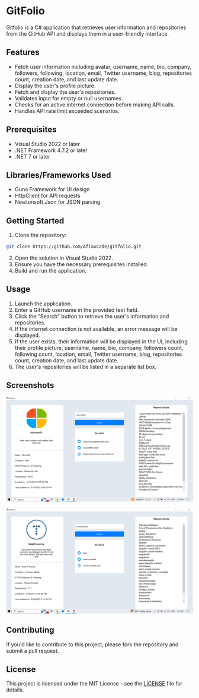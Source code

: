 # GitFolio

Gitfolio is a C# application that retrieves user information and repositories from the GitHub API and displays them in a user-friendly interface.

## Features

- Fetch user information including avatar, username, name, bio, company, followers, following, location, email, Twitter username, blog, repositories count, creation date, and last update date.
- Display the user's profile picture.
- Fetch and display the user's repositories.
- Validates input for empty or null usernames.
- Checks for an active internet connection before making API calls.
- Handles API rate limit exceeded scenarios.

## Prerequisites

- Visual Studio 2022 or later
- .NET Framework 4.7.2 or later
- .NET 7 or later

## Libraries/Frameworks Used
- Guna Framework for UI design
- HttpClient for API requests
- Newtonsoft.Json for JSON parsing

## Getting Started

1. Clone the repository:
```bash
git clone https://github.com/AflaxCade/gitfolio.git
```
2. Open the solution in Visual Studio 2022.
3. Ensure you have the necessary prerequisites installed.
4. Build and run the application.

## Usage
1. Launch the application.
2. Enter a GitHub username in the provided text field.
3. Click the "Search" button to retrieve the user's information and repositories.
4. If the internet connection is not available, an error message will be displayed.
5. If the user exists, their information will be displayed in the UI, including their profile picture, username, name, bio, company, followers count, following count, location, email, Twitter username, blog, repositories count, creation date, and last update date.
6. The user's repositories will be listed in a separate list box.

## Screenshots
![App Screenshot](https://github.com/AflaxCade/GitFolio/blob/main/Microsoft.png?raw=true)

![App Screenshot](https://github.com/AflaxCade/GitFolio/blob/main/bradtraversy.png?raw=true)

## Contributing
If you'd like to contribute to this project, please fork the repository and submit a pull request.

## License
This project is licensed under the MIT License - see the [LICENSE](LICENSE) file for details.
